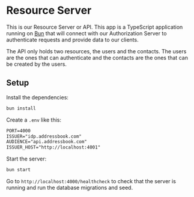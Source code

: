 # Resource Server

This is our Resource Server or API. This app is a TypeScript application running on [Bun](https://bun.sh) that will connect with our Authorization Server to authenticate requests and provide data to our clients.

The API only holds two resources, the users and the contacts. The users are the ones that can authenticate and the contacts are the ones that can be created by the users.

## Setup

Install the dependencies:

```sh
bun install
```

Create a `.env` like this:

```txt
PORT=4000
ISSUER="idp.addressbook.com"
AUDIENCE="api.addressbook.com"
ISSUER_HOST="http://localhost:4001"
```

Start the server:

```sh
bun start
```

Go to `http://localhost:4000/healthcheck` to check that the server is running and run the database migrations and seed.
